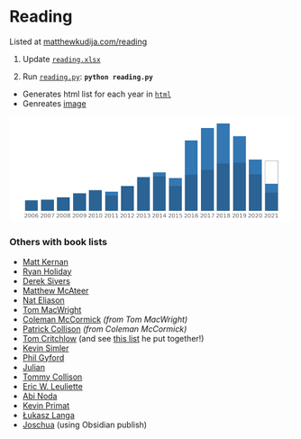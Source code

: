 # Reading

Listed at [matthewkudija.com/reading](http://matthewkudija.com/reading)

1. Update [`reading.xlsx`](reading.xlsx)

2. Run [`reading.py`](reading.py): **`python reading.py`**
* Generates html list for each year in [`html`](html)
* Genreates [image](https://github.com/mkudija/mkudija.github.io/blob/master/images/book_plot.png)

![Reading](https://github.com/mkudija/mkudija.github.io/blob/master/images/book_plot.png)


### Others with book lists
- [Matt Kernan](https://mattkernan.com/)
- [Ryan Holiday](https://ryanholiday.net/reading-list/)
- [Derek Sivers](https://sive.rs/book?sort=title)
- [Matthew McAteer](https://matthewmcateer.me/bookshelf/)
- [Nat Eliason](https://www.nateliason.com/notes)
- [Tom MacWright](https://macwright.com/reading/)
- [Coleman McCormick](https://www.colemanm.org/books/) *(from Tom MacWright)*
- [Patrick Collison](https://patrickcollison.com/bookshelf) *(from Coleman McCormick)*
- [Tom Critchlow](https://tomcritchlow.com/wiki/books/books-read/) (and see [this list](https://tomcritchlow.com/wiki/books/bookshelves/) he put together!)
- [Kevin Simler](https://meltingasphalt.com/what-im-reading/)
- [Phil Gyford](https://www.gyford.com/phil/reading/)
- [Julian](https://julian.digital/activity/reading/)
- [Tommy Collison](https://tommycollison.com/books)
- [Eric W. Leuliette](https://whatihaveread.net/)
- [Abi Noda](http://abinoda.com/reading-list)
- [Kevin Primat](https://kevinprimat.com/books)
- [Łukasz Langa](https://lukasz.langa.pl/books/)
- [Joschua](https://joschuasgarden.com/%F0%9F%93%9A+Books) (using Obsidian publish)
